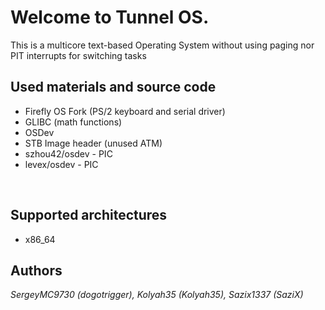 # Welcome to Tunnel OS.
This is a multicore text-based Operating System without using paging nor PIT interrupts for switching tasks
<br>

**Used materials and source code**
-
- Firefly OS Fork (PS/2 keyboard and serial driver)
- GLIBC (math functions)
- OSDev
- STB Image header (unused ATM)
- szhou42/osdev - PIC
- levex/osdev - PIC 
<br>

**Supported architectures**
-
- x86_64

**Authors**<br>
-
*SergeyMC9730 (dogotrigger), Kolyah35 (Kolyah35), Sazix1337 (SaziX)*
